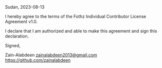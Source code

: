 Sudan, 2023-08-13

I hereby agree to the terms of the Fothz Individual Contributor License
Agreement v1.0.

I declare that I am authorized and able to make this agreement and sign this
declaration.

Signed,

Zain-Alabdeen zainalabdeen2013@gmail.com https://github.com/zainalabdeen